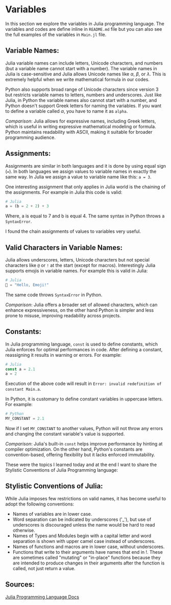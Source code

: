 
# Variables
In this section we explore the variables in Julia programming language. The variables and codes are define inline in `README.md` file but you can also see the full examples of the variables in `Main.jl` file. 

## Variable Names:

Julia variable names can include letters, Unicode characters, and numbers (but a variable name cannot start with a number). The variable names in Julia is case-sensitive and Julia allows Unicode names like $\alpha$, $\beta$, or $\lambda$. This is extremely helpful when we write mathematical formula in our codes. 

Python also supports broad range of Unicode characters since version 3 but restricts variable names to letters, numbers and underscores. Just like Julia, in Python the variable names also cannot start with a number, and Python doesn't support Greek letters for naming the variables. If you want to define a variable called $\alpha$, you have to name it as `alpha`. 

*Comparison*: Julia allows for expressive names, including Greek letters, which is useful in writing expressive mathematical modeling or formula. Python maintains readability with ASCII, making it suitable for broader programming audience. 

## Assignments:

Assignments are similar in both languages and it is done by using equal sign (`=`). In both languages we assign values to variable names in exactly the same way. In Julia we assign a value to variable name like this: `a = 3`. 

One interesting assignment that only applies in Julia world is the chaining of the assignments. For example in Julia this code is valid:
```julia
# Julia
a = (b = 2 + 2) + 3
```
Where, a is equal to 7 and b is equal 4. The same syntax in Python throws a `SyntaxError`. 

I found the chain assignments of values to variables very useful. 

## Valid Characters in Variable Names:

Julia allows underscores, letters, Unicode characters but not special characters like `@` or `!` at the start (except for macros). Interestingly Julia supports emojis in variable names. For example this is valid in Julia:

```julia
# Julia
🙂 = "Hello, Emoji!"
```

The same code throws `SyntaxError` in Python. 

*Comparison*: Julia offers a broader set of allowed characters, which can enhance expressiveness, on the other hand Python is simpler and less prone to misuse, improving readability across projects. 

## Constants:

In Julia programming language, `const` is used to define constants, which Julia enforces for optimal performances in code. After defining a constant, reassigning it results in warning or errors. For example:

```julia
# Julia
const a = 2.1
a = 2
```
Execution of the above code will result in `Error: invalid redefinition of constant Main.a`. 

In Python, it is customary to define constant variables in uppercase letters. For example:

```python
# Python
MY_CONSTANT = 2.1
```
Now if I set `MY_CONSTANT` to another values, Python will not throw any errors and changing the constant variable's value is supported. 

*Comparison*: Julia's built-in `const` helps improve performance by hinting at compiler optimization. On the other hand, Python's constants are convention-based, offering flexibility but it lacks enforced immutability. 

These were the topics I learned today and at the end I want to share the Stylistic Conventions of Julia Programming language:

## Stylistic Conventions of Julia:
While Julia imposes few restrictions on valid names, it has become useful to adopt the following conventions:

* Names of variables are in lower case.
* Word separation can be indicated by underscores ('_'), but use of underscores is discouraged unless the name would be hard to read otherwise.
* Names of Types and Modules begin with a capital letter and word separation is shown with upper camel case instead of underscores.
* Names of functions and macros are in lower case, without underscores.
* Functions that write to their arguments have names that end in !. These are sometimes called "mutating" or "in-place" functions because they are intended to produce changes in their arguments after the function is called, not just return a value.

## Sources:

[Julia Programming Language Docs](https://docs.julialang.org/en/v1/manual/variables/)



